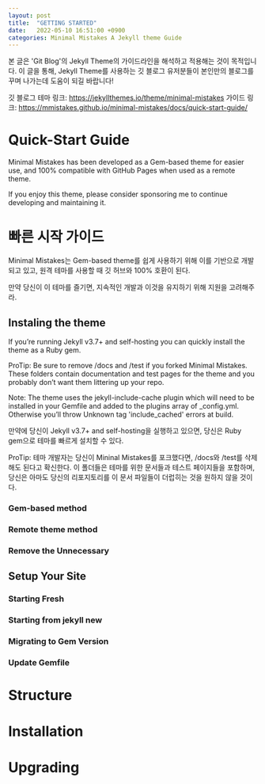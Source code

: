 ```yaml
---
layout: post
title:  "GETTING STARTED"
date:   2022-05-10 16:51:00 +0900
categories: Minimal Mistakes A Jekyll theme Guide
---
```

본 글은 'Git Blog'의 Jekyll Theme의 가이드라인을 해석하고 적용해는 것이 목적입니다.
이 글을 통해, Jekyll Theme를 사용하는 깃 블로그 유저분들이 본인만의 블로그를 꾸며 나가는데 도움이 되길 바랍니다!

깃 블로그 테마 링크: 
    https://jekyllthemes.io/theme/minimal-mistakes
가이드 링크: https://mmistakes.github.io/minimal-mistakes/docs/quick-start-guide/

# Quick-Start Guide
Minimal Mistakes has been developed as a Gem-based theme for easier use, and 100% compatible with GitHub Pages when used as a remote theme.

If you enjoy this theme, please consider sponsoring me to continue developing and maintaining it.

# 빠른 시작 가이드
Minimal Mistakes는 Gem-based theme를 쉽게 사용하기 위해 이를 기반으로 개발되고 있고, 
원격 테마를 사용할 때 깃 허브와 100% 호환이 된다.

만약 당신이 이 테마를 즐기면, 지속적인 개발과 이것을 유지하기 위해 지원을 고려해주라.

## Instaling the theme
If you’re running Jekyll v3.7+ and self-hosting you can quickly install the theme as a Ruby gem.

ProTip: Be sure to remove /docs and /test if you forked Minimal Mistakes. These folders contain documentation and test pages for the theme and you probably don’t want them littering up your repo.

Note: The theme uses the jekyll-include-cache plugin which will need to be installed in your Gemfile and added to the plugins array of _config.yml. Otherwise you’ll throw Unknown tag 'include_cached' errors at build.

만약에 당신이 Jekyll v3.7+ and  self-hosting을 실행하고 있으면, 당신은 Ruby gem으로 
테마를 빠르게 설치할 수 있다. 

ProTip: 테마 개발자는 당신이 Mininal Mistakes를 포크했다면, /docs와 /test를 삭제해도
    된다고 확신한다. 이 폴더들은 테마를 위한 문서들과 테스트 페이지들을 포함하며, 당신은 아마도 당신의 리포지토리를 이 문서 파일들이 더럽히는 것을 원하지 않을 것이다.
    
### Gem-based method
### Remote theme method
### Remove the Unnecessary

## Setup Your Site
### Starting Fresh
### Starting from jekyll new
### Migrating to Gem Version
### Update Gemfile


# Structure

# Installation

# Upgrading




